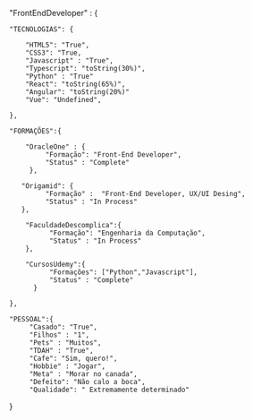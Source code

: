 "FrontEndDeveloper" : {

    "TECNOLOGIAS": {

        "HTML5": "True",
        "CSS3": "True,
        "Javascript" : "True",
        "Typescript": "toString(30%)",
        "Python" : "True"
        "React": "toString(65%)",
        "Angular": "toString(20%)"
        "Vue": "Undefined",

    },

    "FORMAÇÕES":{

        "OracleOne" : {
             "Formação": "Front-End Developer",
             "Status" : "Complete"
         },

       "Origamid": {
             "Formação" :  "Front-End Developer, UX/UI Desing",
             "Status" : "In Process"
       },

        "FaculdadeDescomplica":{
              "Formação": "Engenharia da Computação",
              "Status" : "In Process"
        },

        "CursosUdemy":{
              "Formações": ["Python","Javascript"],
              "Status" : "Complete"
          }

    },

    "PESSOAL":{
         "Casado": "True",
         "Filhos" : "1",
         "Pets" : "Muitos",
         "TDAH" : "True",
         "Cafe": "Sim, quero!",
         "Hobbie" : "Jogar",
         "Meta" : "Morar no canada",
         "Defeito": "Não calo a boca",
         "Qualidade": " Extremamente determinado"
}
